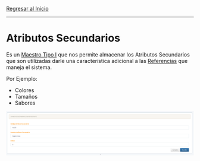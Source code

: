 [Regresar al Inicio](../readme.md)

---

# Atributos Secundarios

Es un [Maestro Tipo I](../../Generales/maestros-tipoI.md) que nos permite almacenar los Atributos Secundarios que son utilizadas darle una característica adicional a las [Referencias](referencias.md) que maneja el sistema.

Por Ejemplo:

- Colores
- Tamaños
- Sabores

![Atributos Secundarios](../recursos/img/atributos-secundarios.png)
